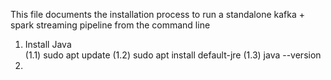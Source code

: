 This file documents the installation process to run a standalone kafka + spark streaming pipeline from the command line
1) Install Java  
(1.1) sudo apt update
(1.2) sudo apt install default-jre
(1.3) java --version
2) 
